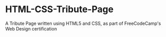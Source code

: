 # HTML-CSS-Tribute-Page
A Tribute Page written using HTML5 and CSS, as part of FreeCodeCamp's Web Design certification
